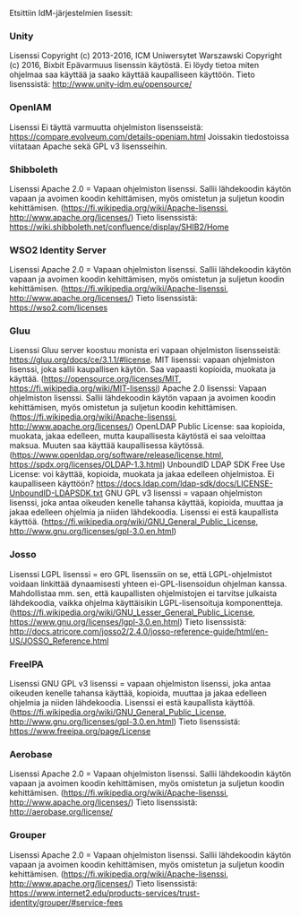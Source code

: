 Etsittiin IdM-järjestelmien lisessit:

### Unity
Lisenssi
Copyright (c) 2013-2016, ICM Uniwersytet Warszawski
Copyright (c) 2016, Bixbit
Epävarmuus lisenssin käytöstä. Ei löydy tietoa miten ohjelmaa saa käyttää ja saako käyttää kaupalliseen käyttöön.
Tieto lisenssistä: http://www.unity-idm.eu/opensource/

### OpenIAM
Lisenssi
Ei täyttä varmuutta ohjelmiston lisensseistä: https://compare.evolveum.com/details-openiam.html
Joissakin tiedostoissa viitataan Apache sekä GPL v3 lisensseihin. 

### Shibboleth
Lisenssi
Apache 2.0 = Vapaan ohjelmiston lisenssi. Sallii lähdekoodin käytön vapaan ja avoimen koodin kehittämisen, myös omistetun ja suljetun koodin kehittämisen. (https://fi.wikipedia.org/wiki/Apache-lisenssi, http://www.apache.org/licenses/)
Tieto lisenssistä: https://wiki.shibboleth.net/confluence/display/SHIB2/Home

### WSO2 Identity Server
Lisenssi
Apache 2.0 = Vapaan ohjelmiston lisenssi. Sallii lähdekoodin käytön vapaan ja avoimen koodin kehittämisen, myös omistetun ja suljetun koodin kehittämisen. (https://fi.wikipedia.org/wiki/Apache-lisenssi, http://www.apache.org/licenses/)
Tieto lisenssistä: https://wso2.com/licenses

### Gluu
Lisenssi
Gluu server koostuu monista eri vapaan ohjelmiston lisensseistä: https://gluu.org/docs/ce/3.1.1/#license.
MIT lisenssi: vapaan ohjelmiston lisenssi, joka sallii kaupallisen käytön. Saa vapaasti kopioida, muokata ja käyttää.  (https://opensource.org/licenses/MIT, https://fi.wikipedia.org/wiki/MIT-lisenssi)
Apache 2.0 lisenssi: Vapaan ohjelmiston lisenssi. Sallii lähdekoodin käytön vapaan ja avoimen koodin kehittämisen, myös omistetun ja suljetun koodin kehittämisen. (https://fi.wikipedia.org/wiki/Apache-lisenssi, http://www.apache.org/licenses/)
OpenLDAP Public License: saa kopioida, muokata, jakaa edelleen, mutta kaupallisesta käytöstä ei saa veloittaa maksua. Muuten saa käyttää kaupallisessa käytössä. (https://www.openldap.org/software/release/license.html, https://spdx.org/licenses/OLDAP-1.3.html)
UnboundID LDAP SDK Free Use License: voi käyttää, kopioida, muokata ja jakaa edelleen ohjelmistoa. Ei kaupalliseen käyttöön? https://docs.ldap.com/ldap-sdk/docs/LICENSE-UnboundID-LDAPSDK.txt
GNU GPL v3 lisenssi = vapaan ohjelmiston lisenssi, joka antaa oikeuden kenelle tahansa käyttää, kopioida, muuttaa ja jakaa edelleen ohjelmia ja niiden lähdekoodia. Lisenssi ei estä kaupallista käyttöä.
(https://fi.wikipedia.org/wiki/GNU_General_Public_License, http://www.gnu.org/licenses/gpl-3.0.en.html)

### Josso
Lisenssi
LGPL lisenssi = ero GPL lisenssiin on se, että LGPL-ohjelmistot voidaan linkittää dynaamisesti yhteen ei-GPL-lisensoidun ohjelman kanssa. Mahdollistaa mm. sen, että kaupallisten ohjelmistojen ei tarvitse julkaista lähdekoodia, vaikka ohjelma käyttäisikin LGPL-lisensoituja komponentteja.   
(https://fi.wikipedia.org/wiki/GNU_Lesser_General_Public_License, https://www.gnu.org/licenses/lgpl-3.0.en.html)
Tieto lisenssistä: http://docs.atricore.com/josso2/2.4.0/josso-reference-guide/html/en-US/JOSSO_Reference.html

### FreeIPA
Lisenssi
GNU GPL v3 lisenssi = vapaan ohjelmiston lisenssi, joka antaa oikeuden kenelle tahansa käyttää, kopioida, muuttaa ja jakaa edelleen ohjelmia ja niiden lähdekoodia. Lisenssi ei estä kaupallista käyttöä.
(https://fi.wikipedia.org/wiki/GNU_General_Public_License, http://www.gnu.org/licenses/gpl-3.0.en.html)
Tieto lisenssistä: https://www.freeipa.org/page/License

### Aerobase
Lisenssi
Apache 2.0 = Vapaan ohjelmiston lisenssi. Sallii lähdekoodin käytön vapaan ja avoimen koodin kehittämisen, myös omistetun ja suljetun koodin kehittämisen. (https://fi.wikipedia.org/wiki/Apache-lisenssi, http://www.apache.org/licenses/)
Tieto lisenssistä: http://aerobase.org/license/

### Grouper
Lisenssi
Apache 2.0 = Vapaan ohjelmiston lisenssi. Sallii lähdekoodin käytön vapaan ja avoimen koodin kehittämisen, myös omistetun ja suljetun koodin kehittämisen.  (https://fi.wikipedia.org/wiki/Apache-lisenssi, http://www.apache.org/licenses/)
Tieto lisenssistä: https://www.internet2.edu/products-services/trust-identity/grouper/#service-fees
